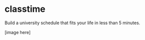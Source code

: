 classtime
=========

Build a university schedule that fits your life in less than 5 minutes.

[image here]